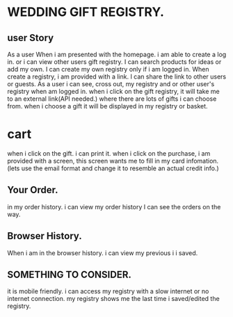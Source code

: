 # WEDDING GIFT REGISTRY.

## user Story
As a user 
When i am presented with the homepage. 
i am able to create a log in.
or i can view other users gift registry.
I can search products for ideas or add my own.
I can create my own registry only if i am logged in.
When create a registry, i am provided with a link.
I can share the link to other users or guests.
As a user i can see, cross out, my registry and or other user's registry when am logged in.
when i click on the gift registry, it will take me to an external link(API needed.) where there are lots of gifts i can choose from.
when i choose a gift it will be displayed in my registry or basket. 

# cart
when i click on the gift. 
i can print it.
when i click on the purchase, i am provided with a screen, this screen wants me to fill in my card infomation.(lets use the email format and change it to resemble an actual credit info.)

## Your Order.
in my order history. 
i can view my order history
I can see the orders on the way.

## Browser History.
When i am in the browser history.
i can view my previous i i saved.



## SOMETHING TO CONSIDER.
it is mobile friendly.
i can access my registry with a slow internet or no internet connection.
my registry shows me the last time i saved/edited the registry.
